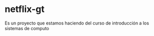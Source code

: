 # netflix-gt
Es un proyecto que estamos haciendo del curso de introducción a los sistemas de computo
